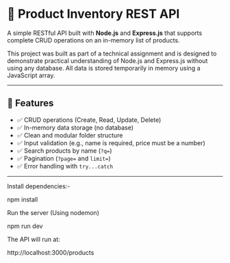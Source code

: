 # 🛒 Product Inventory REST API

A simple RESTful API built with **Node.js** and **Express.js** that supports complete CRUD operations on an in-memory list of products.

This project was built as part of a technical assignment and is designed to demonstrate practical understanding of Node.js and Express.js without using any database. All data is stored temporarily in memory using a JavaScript array.

---

## 🧠 Features

- ✅ CRUD operations (Create, Read, Update, Delete)
- ✅ In-memory data storage (no database)
- ✅ Clean and modular folder structure
- ✅ Input validation (e.g., name is required, price must be a number)
- ✅ Search products by name (`?q=`)
- ✅ Pagination (`?page=` and `limit=`)
- ✅ Error handling with `try...catch`

---

Install dependencies:-

npm install



Run the server (Using nodemon)

npm run dev



The API will run at:

http://localhost:3000/products
